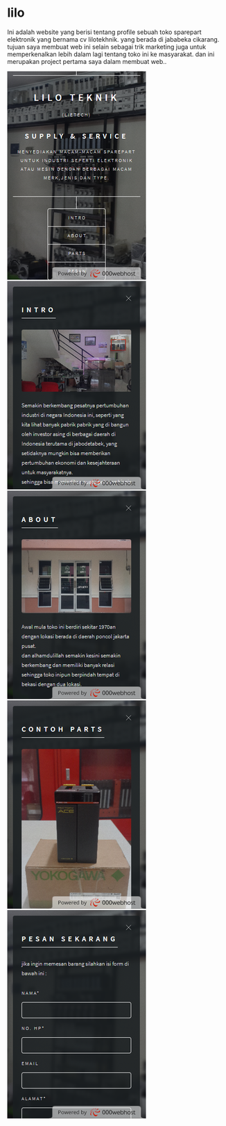 # lilo
Ini adalah website yang berisi tentang profile sebuah toko sparepart elektronik yang bernama cv lilotekhnik. yang berada di jababeka cikarang.
tujuan saya membuat web ini selain sebagai trik marketing juga untuk memperkenalkan lebih dalam lagi tentang toko ini ke masyarakat. 
dan ini merupakan project pertama saya dalam membuat web..

<img src="lt1.png"> <img src="lt2.png">
<img src="lt3.png"> <img src="lt4.png">
<img src="lt5.png">


